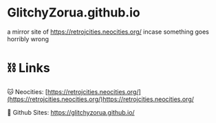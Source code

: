 # GlitchyZorua.github.io
a mirror site of https://retrojcities.neocities.org/ incase something goes horribly wrong

# ⛓️ Links
🐱 Neocities: [https://retrojcities.neocities.org/](https://retrojcities.neocities.org/)https://retrojcities.neocities.org/

🦑 Github Sites: https://glitchyzorua.github.io/
